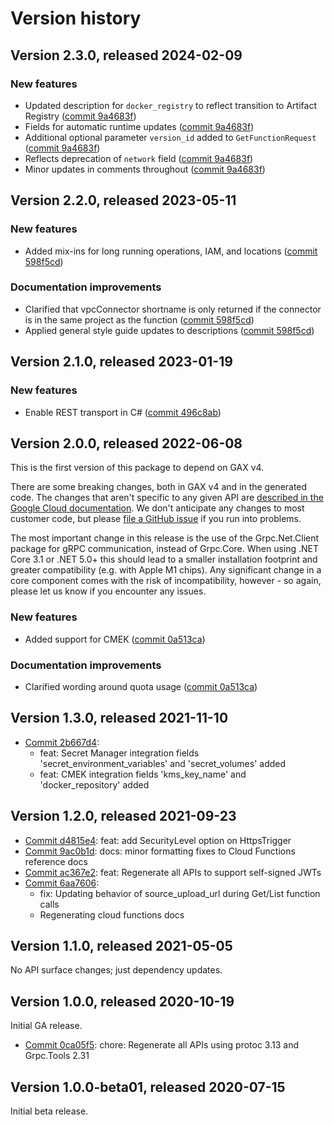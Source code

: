 # Version history

## Version 2.3.0, released 2024-02-09

### New features

- Updated description for `docker_registry` to reflect transition to Artifact Registry ([commit 9a4683f](https://github.com/googleapis/google-cloud-dotnet/commit/9a4683f9311e6e7357f63a204cd7dbef08494f24))
- Fields for automatic runtime updates ([commit 9a4683f](https://github.com/googleapis/google-cloud-dotnet/commit/9a4683f9311e6e7357f63a204cd7dbef08494f24))
- Additional optional parameter `version_id` added to `GetFunctionRequest` ([commit 9a4683f](https://github.com/googleapis/google-cloud-dotnet/commit/9a4683f9311e6e7357f63a204cd7dbef08494f24))
- Reflects deprecation of `network` field ([commit 9a4683f](https://github.com/googleapis/google-cloud-dotnet/commit/9a4683f9311e6e7357f63a204cd7dbef08494f24))
- Minor updates in comments throughout ([commit 9a4683f](https://github.com/googleapis/google-cloud-dotnet/commit/9a4683f9311e6e7357f63a204cd7dbef08494f24))

## Version 2.2.0, released 2023-05-11

### New features

- Added mix-ins for long running operations, IAM, and locations ([commit 598f5cd](https://github.com/googleapis/google-cloud-dotnet/commit/598f5cdfce9da1355657232d9ed878093b469b3b))

### Documentation improvements

- Clarified that vpcConnector shortname is only returned if the connector is in the same project as the function ([commit 598f5cd](https://github.com/googleapis/google-cloud-dotnet/commit/598f5cdfce9da1355657232d9ed878093b469b3b))
- Applied general style guide updates to descriptions ([commit 598f5cd](https://github.com/googleapis/google-cloud-dotnet/commit/598f5cdfce9da1355657232d9ed878093b469b3b))

## Version 2.1.0, released 2023-01-19

### New features

- Enable REST transport in C# ([commit 496c8ab](https://github.com/googleapis/google-cloud-dotnet/commit/496c8abe53e80646e5dd5a6d4a2231b11b36969a))

## Version 2.0.0, released 2022-06-08

This is the first version of this package to depend on GAX v4.

There are some breaking changes, both in GAX v4 and in the generated
code. The changes that aren't specific to any given API are [described in the Google Cloud
documentation](https://cloud.google.com/dotnet/docs/reference/help/breaking-gax4).
We don't anticipate any changes to most customer code, but please [file a
GitHub issue](https://github.com/googleapis/google-cloud-dotnet/issues/new/choose)
if you run into problems.

The most important change in this release is the use of the Grpc.Net.Client package
for gRPC communication, instead of Grpc.Core. When using .NET Core 3.1 or .NET 5.0+
this should lead to a smaller installation footprint and greater compatibility (e.g.
with Apple M1 chips). Any significant change in a core component comes with the risk
of incompatibility, however - so again, please let us know if you encounter any
issues.

### New features

- Added support for CMEK ([commit 0a513ca](https://github.com/googleapis/google-cloud-dotnet/commit/0a513ca35d45c878eb6a35dc2780c6965bcb7211))

### Documentation improvements

- Clarified wording around quota usage ([commit 0a513ca](https://github.com/googleapis/google-cloud-dotnet/commit/0a513ca35d45c878eb6a35dc2780c6965bcb7211))
## Version 1.3.0, released 2021-11-10

- [Commit 2b667d4](https://github.com/googleapis/google-cloud-dotnet/commit/2b667d4):
  - feat: Secret Manager integration fields 'secret_environment_variables' and 'secret_volumes' added
  - feat: CMEK integration fields 'kms_key_name' and 'docker_repository' added

## Version 1.2.0, released 2021-09-23

- [Commit d4815e4](https://github.com/googleapis/google-cloud-dotnet/commit/d4815e4): feat: add SecurityLevel option on HttpsTrigger
- [Commit 9ac0b1d](https://github.com/googleapis/google-cloud-dotnet/commit/9ac0b1d): docs: minor formatting fixes to Cloud Functions reference docs
- [Commit ac367e2](https://github.com/googleapis/google-cloud-dotnet/commit/ac367e2): feat: Regenerate all APIs to support self-signed JWTs
- [Commit 6aa7606](https://github.com/googleapis/google-cloud-dotnet/commit/6aa7606):
  - fix: Updating behavior of source_upload_url during Get/List function calls
  - Regenerating cloud functions docs

## Version 1.1.0, released 2021-05-05

No API surface changes; just dependency updates.

## Version 1.0.0, released 2020-10-19

Initial GA release.

- [Commit 0ca05f5](https://github.com/googleapis/google-cloud-dotnet/commit/0ca05f5): chore: Regenerate all APIs using protoc 3.13 and Grpc.Tools 2.31

## Version 1.0.0-beta01, released 2020-07-15

Initial beta release.


